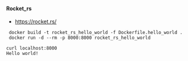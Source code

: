 #### Rocket_rs

 - https://rocket.rs/

```
 docker build -t rocket_rs_hello_world -f Dockerfile.hello_world .
 docker run -d --rm -p 8000:8000 rocket_rs_hello_world
```

```
curl localhost:8000  
Hello world!
```
